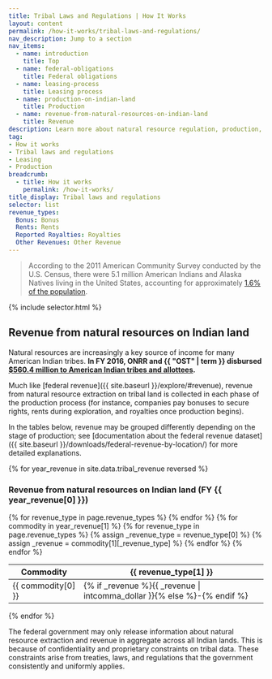 ```yaml
---
title: Tribal Laws and Regulations | How It Works
layout: content
permalink: /how-it-works/tribal-laws-and-regulations/
nav_description: Jump to a section
nav_items:
  - name: introduction
    title: Top
  - name: federal-obligations
    title: Federal obligations
  - name: leasing-process
    title: Leasing process
  - name: production-on-indian-land
    title: Production
  - name: revenue-from-natural-resources-on-indian-land
    title: Revenue
description: Learn more about natural resource regulation, production, and revenue in the 18 states that, in 2013, led the country in oil, gas, coal, and nonenergy mineral production; had the most DOI revenue and / or state production taxes; or had the most significant tribal natural resource interest.
tag:
- How it works
- Tribal laws and regulations
- Leasing
- Production
breadcrumb:
  - title: How it works
    permalink: /how-it-works/
title_display: Tribal laws and regulations
selector: list
revenue_types:
  Bonus: Bonus
  Rents: Rents
  Reported Royalties: Royalties
  Other Revenues: Other Revenue
---
```


> According to the 2011 American Community Survey conducted by the U.S. Census, there were 5.1 million American Indians and Alaska Natives living in the United States, accounting for approximately [1.6% of the population](https://www.census.gov/newsroom/releases/archives/facts_for_features_special_editions/cb12-ff22.html).

{% include selector.html %}


## Revenue from natural resources on Indian land

Natural resources are increasingly a key source of income for many American Indian tribes. **In FY 2016, ONRR and {{ "OST" | term }} disbursed [$560.4 million to American Indian tribes and allottees](http://statistics.onrr.gov/ReportTool.aspx).** 

Much like [federal revenue]({{ site.baseurl }}/explore/#revenue), revenue from natural resource extraction on tribal land is collected in each phase of the production process (for instance, companies pay bonuses to secure rights, rents during exploration, and royalties once production begins).

In the tables below, revenue may be grouped differently depending on the stage of production; see [documentation about the federal revenue dataset]({{ site.baseurl }}/downloads/federal-revenue-by-location/) for more detailed explanations.

{% for year_revenue in site.data.tribal_revenue reversed %}

### Revenue from natural resources on Indian land (FY {{ year_revenue[0] }})

<table class="table-basic u-margin-top u-margin-bottom">
  <thead>
    <tr>
      <th>Commodity</th>
      {% for revenue_type in page.revenue_types %}
      <th>{{ revenue_type[1] }}</th>
      {% endfor %}
    </tr>
  </thead>
  <tbody>
  {% for commodity in year_revenue[1] %}
    <tr>
      <td>{{ commodity[0] }}</td>
      {% for revenue_type in page.revenue_types %}
        {% assign _revenue_type = revenue_type[0] %}
        {% assign _revenue = commodity[1][_revenue_type] %}
      <td class="numeric">{% if _revenue %}{{ _revenue | intcomma_dollar }}{% else %}-{% endif %}</td>
      {% endfor %}
    </tr>
  {% endfor %}
  </tbody>
</table>
{% endfor %}

The federal government may only release information about natural
resource extraction and revenue in aggregate across all Indian
lands. This is because of confidentiality and proprietary
constraints on tribal data. These constraints arise from treaties,
laws, and regulations that the government consistently and uniformly
applies.
